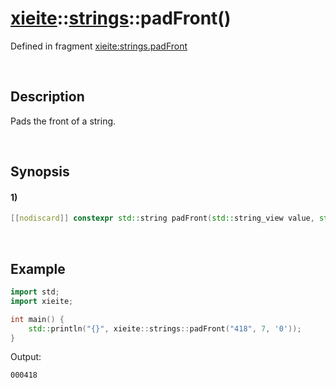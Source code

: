 # [xieite](../../xieite.md)\:\:[strings](../../strings.md)\:\:padFront\(\)
Defined in fragment [xieite:strings.padFront](../../../src/strings/pad_front.cpp)

&nbsp;

## Description
Pads the front of a string.

&nbsp;

## Synopsis
#### 1)
```cpp
[[nodiscard]] constexpr std::string padFront(std::string_view value, std::size_t size, char padding = ' ') noexcept;
```

&nbsp;

## Example
```cpp
import std;
import xieite;

int main() {
    std::println("{}", xieite::strings::padFront("418", 7, '0'));
}
```
Output:
```
000418
```
